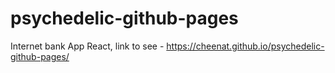 # psychedelic-github-pages

Internet bank App React, link to see - https://cheenat.github.io/psychedelic-github-pages/
